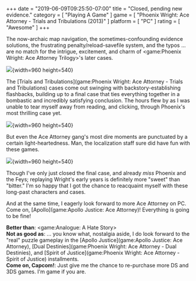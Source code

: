 +++
date = "2019-06-09T09:25:50-07:00"
title = "Closed, pending new evidence."
category = [ "Playing A Game" ]
game = [ "Phoenix Wright: Ace Attorney - Trials and Tribulations (2013)" ]
platform = [ "PC" ]
rating = [ "Awesome" ]
+++

The now-archaic map navigation, the sometimes-confounding evidence solutions, the frustrating penalty/reload-savefile system, and the typos ... are no match for the intrigue, excitement, and charm of <game:Phoenix Wright: Ace Attorney Trilogy>'s later cases.

![]($SiteBaseURL$phoenix_wright_trilogy_godot.jpg){width=960 height=540}

The [Trials and Tribulations](game:Phoenix Wright: Ace Attorney - Trials and Tribulations) cases come out swinging with backstory-establishing flashbacks, building up to a final case that ties everything together in a bombastic and incredibly satisfying conclusion.  The hours flew by as I was unable to tear myself away from reading, and clicking, through Phoenix's most thrilling case yet.

![]($SiteBaseURL$phoenix_wright_trilogy_grossberg.jpg){width=960 height=540}

But even the Ace Attorney gang's most dire moments are punctuated by a certain light-heartedness.  Man, the localization staff sure did have fun with these games.

![]($SiteBaseURL$phoenix_wright_trilogy_spoonybard.jpg){width=960 height=540}

Though I've only just closed the final case, and already <i>miss</i> Phoenix and the Feys; replaying Wright's early years is definitely more "sweet" than "bitter."  I'm so happy that I got the chance to reacquaint myself with these long-past characters and cases.

And at the same time, I eagerly look forward to more Ace Attorney on PC.  Come on, [Apollo](game:Apollo Justice: Ace Attorney)!  Everything is going to be fine!

<b>Better than</b>: <game:Analogue: A Hate Story>  
<b>Not as good as</b>: ... you know what, nostalgia aside, I do look forward to the "real" puzzle gameplay in the [Apollo Justice](game:Apollo Justice: Ace Attorney), [Dual Destinies](game:Phoenix Wright: Ace Attorney - Dual Destinies), and [Spirit of Justice](game:Phoenix Wright: Ace Attorney - Spirit of Justice) installments.  
<b>Come on, Capcom!</b>: Just give me the chance to re-purchase more DS and 3DS games.  I'm game if you are.
